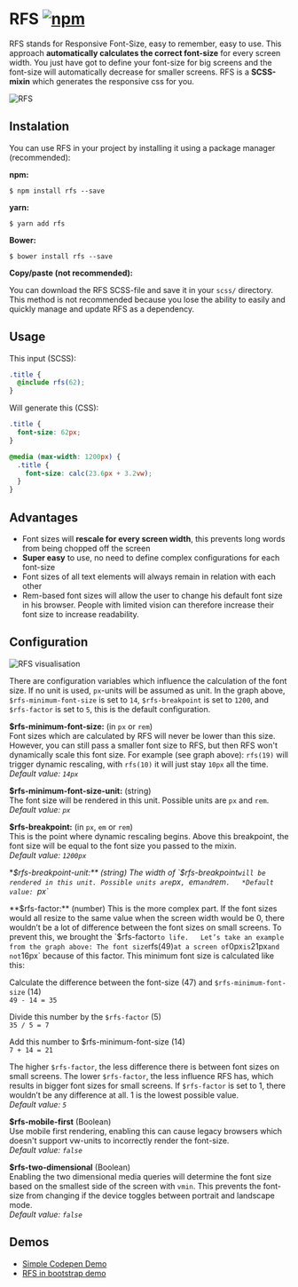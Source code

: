 # RFS [![npm][npm-image]][npm-url]
[npm-image]: https://img.shields.io/npm/v/rfs.svg
[npm-url]: https://npmjs.org/package/rfs
RFS stands for Responsive Font-Size, easy to remember, easy to use. This approach **automatically calculates the correct font-size** for every screen width. You just have got to define your font-size for big screens and the font-size will automatically decrease for smaller screens. RFS is a **SCSS-mixin** which generates the responsive css for you.

![RFS](http://i.imgur.com/gJH6m6g.gif)

## Instalation
You can use RFS in your project by installing it using a package manager (recommended):

**npm:**

```
$ npm install rfs --save
```

**yarn:**

```
$ yarn add rfs
```

**Bower:**

```
$ bower install rfs --save
```

**Copy/paste (not recommended):**

You can download the RFS SCSS-file and save it in your `scss/` directory. This
method is not recommended because you lose the ability to easily and quickly
manage and update RFS as a dependency.


## Usage
This input (SCSS):
```scss
.title {
  @include rfs(62);
}
```

Will generate this (CSS):
```css
.title {
  font-size: 62px;
}

@media (max-width: 1200px) {
  .title {
    font-size: calc(23.6px + 3.2vw);
  }
}
```

## Advantages
- Font sizes will **rescale for every screen width**, this prevents long words from being chopped off the screen
- **Super easy** to use, no need to define complex configurations for each font-size
- Font sizes of all text elements will always remain in relation with each other
- Rem-based font sizes will allow the user to change his default font size in his browser. People with limited vision can therefore increase their font size to increase readability.

## Configuration

![RFS visualisation](https://i.imgur.com/9t4gAzE.png)

There are configuration variables which influence the calculation of the font size. If no unit is used, `px`-units will be assumed as unit. In the graph above, `$rfs-minimum-font-size` is set to `14`, `$rfs-breakpoint` is set to `1200`, and `$rfs-factor` is set to `5`, this is the default configuration.

**$rfs-minimum-font-size:** (in `px` or `rem`)  
Font sizes which are calculated by RFS will never be lower than this size.
However, you can still pass a smaller font size to RFS, but then RFS won't dynamically scale this font size. For example (see graph above): `rfs(19)` will trigger dynamic rescaling, with `rfs(10)` it will just stay `10px` all the time.  
*Default value: `14px`*

**$rfs-minimum-font-size-unit:** (string)  
The font size will be rendered in this unit. Possible units are `px` and `rem`.   
*Default value: `px`*

**$rfs-breakpoint:** (in `px`, `em` or `rem`)  
This is the point where dynamic rescaling begins. Above this breakpoint, the font size will be equal to the font size you passed to the mixin.    
*Default value: `1200px`*

**$rfs-breakpoint-unit:** (string)  
The width of `$rfs-breakpoint` will be rendered in this unit. Possible units are `px`, `em` and `rem`.  
*Default value: `px`*

**$rfs-factor:** (number)  
This is the more complex part. If the font sizes would all resize to the same value when the screen width would be 0, there wouldn’t be a lot of difference between the font sizes on small screens. To prevent this, we brought the `$rfs-factor` to life.  
Let’s take an example from the graph above: The font size `rfs(49)` at a screen of `0px` is `21px` and not `16px` because of this factor. This minimum font size is calculated like this:

Calculate the difference between the font-size (47) and `$rfs-minimum-font-size` (14)  
`49 - 14 = 35`  

Divide this number by the `$rfs-factor` (5)  
`35 / 5 = 7`   

Add this number to $rfs-minimum-font-size (14)  
`7 + 14 = 21`  

The higher `$rfs-factor`, the less difference there is between font sizes on small screens. The lower `$rfs-factor`, the less influence RFS has, which results in bigger font sizes for small screens. If `$rfs-factor` is set to 1, there wouldn’t be any difference at all. 1 is the lowest possible value.  
*Default value: `5`*

**$rfs-mobile-first** (Boolean)  
Use mobile first rendering, enabling this can cause legacy browsers which doesn't support vw-units to incorrectly render the font-size.  
*Default value: `false`*

**$rfs-two-dimensional** (Boolean)  
Enabling the two dimensional media queries will determine the font size based on the smallest side of the screen with `vmin`. This prevents the font-size from changing if the device toggles between portrait and landscape mode.  
*Default value: `false`*


##  Demos
- [Simple Codepen Demo](http://codepen.io/MartijnCuppens/pen/ZBjdMy)
- [RFS in bootstrap demo](http://martijncuppens.github.io/rfs)
